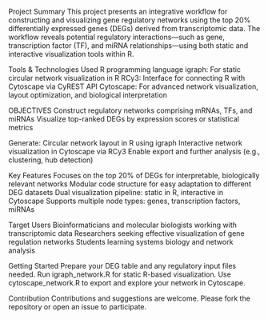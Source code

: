 Project Summary
This project presents an integrative workflow for constructing and visualizing gene regulatory networks using the top 20% differentially expressed genes (DEGs) derived from transcriptomic data. The workflow reveals potential regulatory interactions—such as gene, transcription factor (TF), and miRNA relationships—using both static and interactive visualization tools within R.

Tools & Technologies Used
R programming language
igraph: For static circular network visualization in R
RCy3: Interface for connecting R with Cytoscape via CyREST API
Cytoscape: For advanced network visualization, layout optimization, and biological interpretation

OBJECTIVES
Construct regulatory networks comprising mRNAs, TFs, and miRNAs
Visualize top-ranked DEGs by expression scores or statistical metrics

Generate:
Circular network layout in R using igraph
Interactive network visualization in Cytoscape via RCy3
Enable export and further analysis (e.g., clustering, hub detection)

 Key Features
Focuses on the top 20% of DEGs for interpretable, biologically relevant networks
Modular code structure for easy adaptation to different DEG datasets
Dual visualization pipeline: static in R, interactive in Cytoscape
Supports multiple node types: genes, transcription factors, miRNAs

Target Users
Bioinformaticians and molecular biologists working with transcriptomic data
Researchers seeking effective visualization of gene regulation networks
Students learning systems biology and network analysis

Getting Started
Prepare your DEG table and any regulatory input files needed.
Run igraph_network.R for static R-based visualization.
Use cytoscape_network.R to export and explore your network in Cytoscape.

Contribution
Contributions and suggestions are welcome. Please fork the repository or open an issue to participate.
